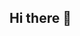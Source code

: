 ## Hi there 👋

<!--
**gavinyclee-TW/gavinyclee-TW** is a ✨ _special_ ✨ repository because its `README.md` (this file) appears on your GitHub profile.

Here are some ideas to get you started:
<img width="1920" height="1080" alt="メンバーシップ壁紙202505" src="https://github.com/user-attachments/assets/0050e1ca-1a65-41d2-bc22-8a7f49e8eee9" />

- 🔭 I’m currently working on ...
- 🌱 I’m currently learning ...
- 👯 I’m looking to collaborate on ...
- 🤔 I’m looking for help with ...
- 💬 Ask me about ...
- 📫 How to reach me: ...
- 😄 Pronouns: ...
- ⚡ Fun fact: ...
-->

